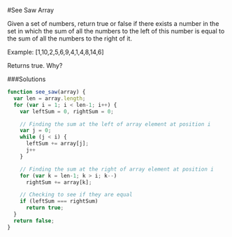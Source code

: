 #See Saw Array

Given a set of numbers, return true or false if there exists a number in the set in which the sum of all the numbers to the left of this number is equal to the sum of all the numbers to the right of it.

Example: [1,10,2,5,6,9,4,1,4,8,14,6]

Returns true. Why?

###Solutions

``` javascript
function see_saw(array) {
  var len = array.length;
  for (var i = 1; i < len-1; i++) {
    var leftSum = 0, rightSum = 0;

    // Finding the sum at the left of array element at position i
    var j = 0;
    while (j < i) {
      leftSum += array[j];
      j++
    }

    // Finding the sum at the right of array element at position i
    for (var k = len-1; k > i; k--)
      rightSum += array[k];

    // Checking to see if they are equal
    if (leftSum === rightSum)
      return true;
  }
  return false;
}
```